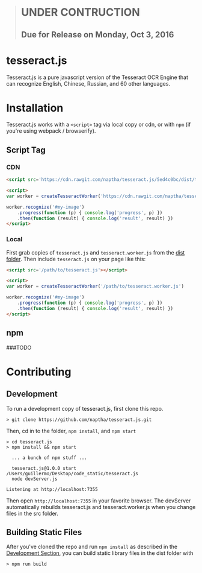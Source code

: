 > # UNDER CONTRUCTION
> ## Due for Release on Monday, Oct 3, 2016

# tesseract.js
Tesseract.js is a pure javascript version of the Tesseract OCR Engine that can recognize English, Chinese, Russian, and 60 other languages.

<!-- ![alt text]( "Logo Title Text 1") -->

# Installation
Tesseract.js works with a `<script>` tag via local copy or cdn, or with `npm` (if you're using webpack / browserify).

## Script Tag

### CDN

```html
<script src='https://cdn.rawgit.com/naptha/tesseract.js/5ed4c0bc/dist/tesseract.js'></script>

<script>
var worker = createTesseractWorker('https://cdn.rawgit.com/naptha/tesseract.js/5ed4c0bc/dist/tesseract.worker.js')

worker.recognize('#my-image')
    .progress(function (p) { console.log('progress', p) })
    .then(function (result) { console.log('result', result) })
</script>
```


### Local
First grab copies of `tesseract.js` and `tesseract.worker.js` from the [dist folder](https://github.com/naptha/tesseract.js/tree/master/dist). Then include `tesseract.js` on your page like this:


```html
<script src='/path/to/tesseract.js'></script>

<script>
var worker = createTesseractWorker('/path/to/tesseract.worker.js')

worker.recognize('#my-image')
    .progress(function (p) { console.log('progress', p) })
    .then(function (result) { console.log('result', result) })
</script>
```


## npm
###TODO

<!-- ```shell
> npm install tesseract-js ?
```-->

# Contributing
## Development
To run a development copy of tesseract.js, first clone this repo.
```shell
> git clone https://github.com/naptha/tesseract.js.git
```

Then, cd in to the folder, `npm install`, and `npm start`
```shell
> cd tesseract.js
> npm install && npm start

  ... a bunch of npm stuff ... 
  
  tesseract.js@1.0.0 start /Users/guillermo/Desktop/code_static/tesseract.js
  node devServer.js

Listening at http://localhost:7355
```

Then open `http://localhost:7355` in your favorite browser. The devServer automatically rebuilds tesseract.js and tesseract.worker.js when you change files in the src folder.

## Building Static Files
After you've cloned the repo and run `npm install` as described in the [Development Section](#development), you can build static library files in the dist folder with 
```shell
> npm run build
```
